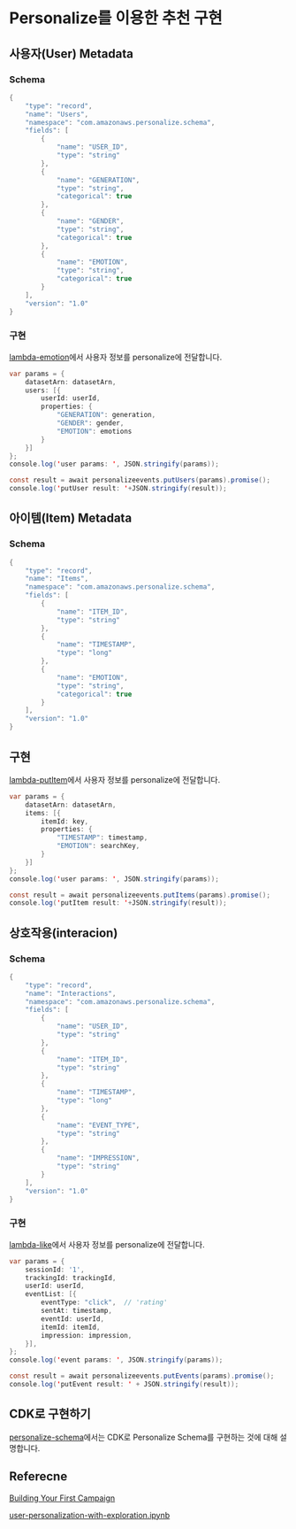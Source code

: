 # Personalize를 이용한 추천 구현


## 사용자(User) Metadata



### Schema

```java
{
    "type": "record",
    "name": "Users",
    "namespace": "com.amazonaws.personalize.schema",
    "fields": [
        {
            "name": "USER_ID",
            "type": "string"
        },
        {
            "name": "GENERATION",
            "type": "string",
            "categorical": true
        },
        {
            "name": "GENDER",
            "type": "string",
            "categorical": true
        },
        {
            "name": "EMOTION",
            "type": "string",
            "categorical": true
        }
    ],
    "version": "1.0"
}
```

### 구현

[lambda-emotion](./lambda-emotion/index.js)에서 사용자 정보를 personalize에 전달합니다.


```java
var params = {
    datasetArn: datasetArn,
    users: [{
        userId: userId,
        properties: {
            "GENERATION": generation,
            "GENDER": gender,
            "EMOTION": emotions
        }
    }]
};
console.log('user params: ', JSON.stringify(params));

const result = await personalizeevents.putUsers(params).promise(); 
console.log('putUser result: '+JSON.stringify(result));
```



## 아이템(Item) Metadata

### Schema

```java
{
    "type": "record",
    "name": "Items",
    "namespace": "com.amazonaws.personalize.schema",
    "fields": [
        {
            "name": "ITEM_ID",
            "type": "string"
        },
        {
            "name": "TIMESTAMP",
            "type": "long"
        },
        {
            "name": "EMOTION",
            "type": "string",
            "categorical": true
        }
    ],
    "version": "1.0"
}
```

## 구현

[lambda-putItem](./lambda-putItem/index.js)에서 사용자 정보를 personalize에 전달합니다.

```java
var params = {
    datasetArn: datasetArn,
    items: [{
        itemId: key,
        properties: {
            "TIMESTAMP": timestamp,
            "EMOTION": searchKey,
        }
    }]
};
console.log('user params: ', JSON.stringify(params));

const result = await personalizeevents.putItems(params).promise(); 
console.log('putItem result: '+JSON.stringify(result));
```


## 상호작용(interacion)

### Schema

```java
{
    "type": "record",
    "name": "Interactions",
    "namespace": "com.amazonaws.personalize.schema",
    "fields": [
        {
            "name": "USER_ID",
            "type": "string"
        },
        {
            "name": "ITEM_ID",
            "type": "string"
        },
        {
            "name": "TIMESTAMP",
            "type": "long"
        },
        { 
            "name": "EVENT_TYPE",
            "type": "string"
        },
        {
            "name": "IMPRESSION",
            "type": "string"
        }
    ],
    "version": "1.0"
}
```

### 구현

[lambda-like](./lambda-like/index.js)에서 사용자 정보를 personalize에 전달합니다.

```java
var params = {            
    sessionId: '1',
    trackingId: trackingId,
    userId: userId,
    eventList: [{
        eventType: "click",  // 'rating'
        sentAt: timestamp,
        eventId: userId,
        itemId: itemId,
        impression: impression,
    }],
};
console.log('event params: ', JSON.stringify(params));

const result = await personalizeevents.putEvents(params).promise();
console.log('putEvent result: ' + JSON.stringify(result));
```

## CDK로 구현하기

[personalize-schema](./personalize-schema.md)에서는 CDK로 Personalize Schema를 구현하는 것에 대해 설명합니다.

## Referecne

[Building Your First Campaign](https://github.com/aws-samples/amazon-personalize-samples/blob/master/getting_started/notebooks/1.Building_Your_First_Campaign.ipynb)

[user-personalization-with-exploration.ipynb](https://github.com/aws-samples/amazon-personalize-samples/blob/master/next_steps/core_use_cases/user_personalization/user-personalization-with-exploration.ipynb)

